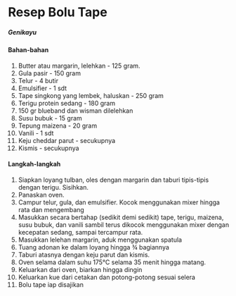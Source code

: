# Resep Bolu Tape

##### Genikayu

#### Bahan-bahan

1. Butter atau margarin, lelehkan - 125 gram.
2. Gula pasir - 150 gram
3. Telur - 4 butir
4. Emulsifier - 1 sdt
5. Tape singkong yang lembek, haluskan - 250 gram
6. Terigu protein sedang - 180 gram
7. 150 gr blueband dan wisman dilelehkan
8. Susu bubuk - 15 gram
9. Tepung maizena - 20 gram
10. Vanili - 1 sdt
11. Keju cheddar parut - secukupnya
12. Kismis - secukupnya

#### Langkah-langkah

1. Siapkan loyang tulban, oles dengan margarin dan taburi tipis-tipis dengan terigu. Sisihkan.
2. Panaskan oven.
3. Campur telur, gula, dan emulsifier. Kocok menggunakan mixer hingga rata dan mengembang
4. Masukkan secara bertahap (sedikit demi sedikit) tape, terigu, maizena, susu bubuk, dan vanili sambil terus dikocok menggunakan mixer dengan kecepatan sedang, sampai tercampur rata.
5. Masukkan lelehan margarin, aduk menggunakan spatula
6. Tuang adonan ke dalam loyang hingga ¾ bagiannya
7. Taburi atasnya dengan keju parut dan kismis.
8. Oven selama dalam suhu 175°C selama 35 menit hingga matang.
9. Keluarkan dari oven, biarkan hingga dingin
10. Keluarkan kue dari cetakan dan potong-potong sesuai selera
11. Bolu tape iap disajikan
